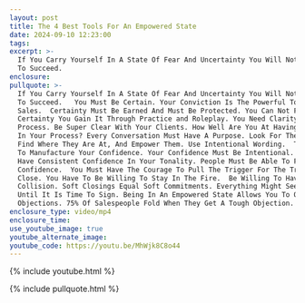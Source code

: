 ```yaml
---
layout: post
title: The 4 Best Tools For An Empowered State
date: 2024-09-10 12:23:00
tags:
excerpt: >-
  If You Carry Yourself In A State Of Fear And Uncertainty You Will Not Be Able
  To Succeed.
enclosure:
pullquote: >-
  If You Carry Yourself In A State Of Fear And Uncertainty You Will Not Be Able
  To Succeed.   You Must Be Certain. Your Conviction Is The Powerful Tool In
  Sales.  Certainty Must Be Earned And Must Be Protected. You Can Not Fake
  Certainty You Gain It Through Practice and Roleplay. You Need Clarity In Your
  Process. Be Super Clear With Your Clients. How Well Are You At Having Clarity
  In Your Process? Every Conversation Must Have A Purpose. Look For Their Pain,
  Find Where They Are At, And Empower Them. Use Intentional Wording.  Take Time
  To Manufacture Your Confidence. Your Confidence Must Be Intentional.  You Must
  Have Consistent Confidence In Your Tonality. People Must Be Able To Feel Your
  Confidence.  You Must Have The Courage To Pull The Trigger For The Trial
  Close. You Have To Be Willing To Stay In The Fire.  Be Willing To Have The
  Collision. Soft Closings Equal Soft Commitments. Everything Might Seem Good
  Until It Is Time To Sign. Being In An Empowered State Allows You To Overcome
  Objections. 75% Of Salespeople Fold When They Get A Tough Objection.
enclosure_type: video/mp4
enclosure_time:
use_youtube_image: true
youtube_alternate_image:
youtube_code: https://youtu.be/MhWjk8C8o44
---
```

{% include youtube.html %}

{% include pullquote.html %}
